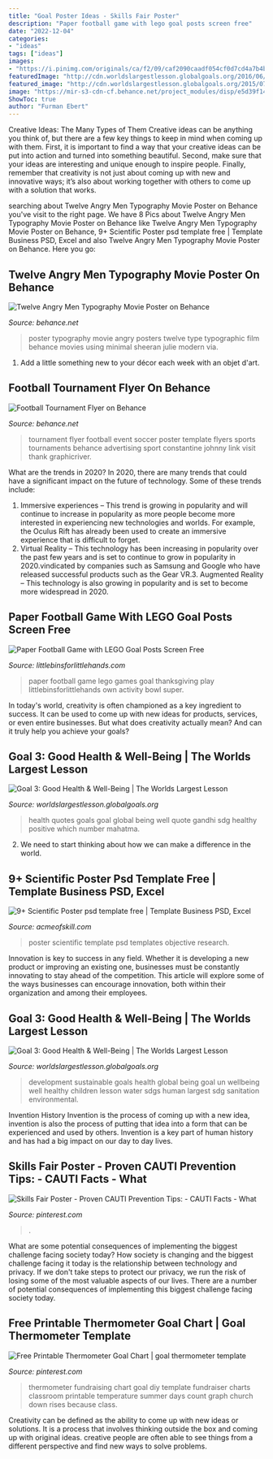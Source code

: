 ```yaml
---
title: "Goal Poster Ideas - Skills Fair Poster"
description: "Paper football game with lego goal posts screen free"
date: "2022-12-04"
categories:
- "ideas"
tags: ["ideas"]
images:
- "https://i.pinimg.com/originals/ca/f2/09/caf2090caadf054cf0d7cd4a7b4b56c4.jpg"
featuredImage: "http://cdn.worldslargestlesson.globalgoals.org/2016/06/A-To-Do-List-for-the-Planet_Page_04_Image_0001.jpg"
featured_image: "http://cdn.worldslargestlesson.globalgoals.org/2015/07/good-health-V2.png"
image: "https://mir-s3-cdn-cf.behance.net/project_modules/disp/e5d39f14765623.56288bcdcad74.jpg"
ShowToc: true
author: "Furman Ebert"
---
```



Creative Ideas: The Many Types of Them
Creative ideas can be anything you think of, but there are a few key things to keep in mind when coming up with them. First, it is important to find a way that your creative ideas can be put into action and turned into something beautiful. Second, make sure that your ideas are interesting and unique enough to inspire people. Finally, remember that creativity is not just about coming up with new and innovative ways; it’s also about working together with others to come up with a solution that works.

	

		
searching about Twelve Angry Men Typography Movie Poster on Behance you've visit to the right page. We have 8 Pics about Twelve Angry Men Typography Movie Poster on Behance like Twelve Angry Men Typography Movie Poster on Behance, 9+ Scientific Poster psd template free | Template Business PSD, Excel and also Twelve Angry Men Typography Movie Poster on Behance. Here you go:
		
    
## Twelve Angry Men Typography Movie Poster On Behance

<img loading=lazy src="https://mir-s3-cdn-cf.behance.net/project_modules/1400/18e7bc46155135.5607c41b3ff0e.JPG" onerror="this.onerror=null;this.src='https://tse3.mm.bing.net/th?id=OIP.qADpLiXEGjhqmXUPWgRnzgHaKi&amp;pid=15.1';" alt="Twelve Angry Men Typography Movie Poster on Behance">

_Source: behance.net_

>poster typography movie angry posters twelve type typographic film behance movies using minimal sheeran julie modern via. 

	

1. Add a little something new to your décor each week with an objet d'art.

    
## Football Tournament Flyer On Behance

<img loading=lazy src="https://mir-s3-cdn-cf.behance.net/project_modules/disp/e5d39f14765623.56288bcdcad74.jpg" onerror="this.onerror=null;this.src='https://tse3.mm.bing.net/th?id=OIP.Tx2gdqY52ucuM_XY55ZLAQHaLH&amp;pid=15.1';" alt="Football Tournament Flyer on Behance">

_Source: behance.net_

>tournament flyer football event soccer poster template flyers sports tournaments behance advertising sport constantine johnny link visit thank graphicriver. 

	

What are the trends in 2020?
In 2020, there are many trends that could have a significant impact on the future of technology. Some of these trends include:
1. Immersive experiences – This trend is growing in popularity and will continue to increase in popularity as more people become more interested in experiencing new technologies and worlds. For example, the Oculus Rift has already been used to create an immersive experience that is difficult to forget.
2. Virtual Reality – This technology has been increasing in popularity over the past few years and is set to continue to grow in popularity in 2020.vindicated by companies such as Samsung and Google who have released successful products such as the Gear VR.3. Augmented Reality – This technology is also growing in popularity and is set to become more widespread in 2020.

    
## Paper Football Game With LEGO Goal Posts Screen Free

<img loading=lazy src="http://littlebinsforlittlehands.com/wp-content/uploads/2016/01/LEGO-paper-football-game-family-super-bowl-activity.jpg" onerror="this.onerror=null;this.src='https://tse3.mm.bing.net/th?id=OIP.456qemG4GIS_LA5KwDPMZAHaLH&amp;pid=15.1';" alt="Paper Football Game with LEGO Goal Posts Screen Free">

_Source: littlebinsforlittlehands.com_

>paper football game lego games goal thanksgiving play littlebinsforlittlehands own activity bowl super. 

	

In today's world, creativity is often championed as a key ingredient to success. It can be used to come up with new ideas for products, services, or even entire businesses. But what does creativity actually mean? And can it truly help you achieve your goals?

    
## Goal 3: Good Health &amp; Well-Being | The Worlds Largest Lesson

<img loading=lazy src="http://cdn.worldslargestlesson.globalgoals.org/2015/07/good-health-V2.png" onerror="this.onerror=null;this.src='https://tse4.mm.bing.net/th?id=OIP.nVNqUaCCRQaNkqV1O6Pq1wHaKe&amp;pid=15.1';" alt="Goal 3: Good Health &amp; Well-Being | The Worlds Largest Lesson">

_Source: worldslargestlesson.globalgoals.org_

>health quotes goals goal global being well quote gandhi sdg healthy positive which number mahatma. 

	

2. We need to start thinking about how we can make a difference in the world.

    
## 9+ Scientific Poster Psd Template Free | Template Business PSD, Excel

<img loading=lazy src="http://acmeofskill.com/wp-content/uploads/2020/09/scientific-poster-psd.jpg" onerror="this.onerror=null;this.src='https://tse2.mm.bing.net/th?id=OIP.epzWmCygBy5re3dQ-0SbEwHaKd&amp;pid=15.1';" alt="9+ Scientific Poster psd template free | Template Business PSD, Excel">

_Source: acmeofskill.com_

>poster scientific template psd templates objective research. 

	

Innovation is key to success in any field. Whether it is developing a new product or improving an existing one, businesses must be constantly innovating to stay ahead of the competition. This article will explore some of the ways businesses can encourage innovation, both within their organization and among their employees.

    
## Goal 3: Good Health &amp; Well-Being | The Worlds Largest Lesson

<img loading=lazy src="http://cdn.worldslargestlesson.globalgoals.org/2016/06/A-To-Do-List-for-the-Planet_Page_04_Image_0001.jpg" onerror="this.onerror=null;this.src='https://tse1.mm.bing.net/th?id=OIP.hf05r40sz0dsa90McA5fFwHaLy&amp;pid=15.1';" alt="Goal 3: Good Health &amp; Well-Being | The Worlds Largest Lesson">

_Source: worldslargestlesson.globalgoals.org_

>development sustainable goals health global being goal un wellbeing well healthy children lesson water sdgs human largest sdg sanitation environmental. 

	

Invention History
Invention is the process of coming up with a new idea, invention is also the process of putting that idea into a form that can be experienced and used by others. Invention is a key part of human history and has had a big impact on our day to day lives.

    
## Skills Fair Poster - Proven CAUTI Prevention Tips: - CAUTI Facts - What

<img loading=lazy src="https://s-media-cache-ak0.pinimg.com/600x315/6b/19/8d/6b198ddfb7a98df9ca3bc75470030112.jpg" onerror="this.onerror=null;this.src='https://tse4.mm.bing.net/th?id=OIP.epMxt9SNNMIwnC7UIHFgXgHaD4&amp;pid=15.1';" alt="Skills Fair Poster - Proven CAUTI Prevention Tips: - CAUTI Facts - What">

_Source: pinterest.com_

>. 

	

What are some potential consequences of implementing the biggest challenge facing society today?
How society is changing and the biggest challenge facing it today is the relationship between technology and privacy. If we don't take steps to protect our privacy, we run the risk of losing some of the most valuable aspects of our lives. There are a number of potential consequences of implementing this biggest challenge facing society today.

    
## Free Printable Thermometer Goal Chart | Goal Thermometer Template

<img loading=lazy src="https://i.pinimg.com/originals/ca/f2/09/caf2090caadf054cf0d7cd4a7b4b56c4.jpg" onerror="this.onerror=null;this.src='https://tse2.mm.bing.net/th?id=OIP.AzEZ16ThgrbTOGFUtYCePgAAAA&amp;pid=15.1';" alt="Free Printable Thermometer Goal Chart | goal thermometer template">

_Source: pinterest.com_

>thermometer fundraising chart goal diy template fundraiser charts classroom printable temperature summer days count graph church down rises because class. 

	

Creativity can be defined as the ability to come up with new ideas or solutions. It is a process that involves thinking outside the box and coming up with original ideas. creative people are often able to see things from a different perspective and find new ways to solve problems.

